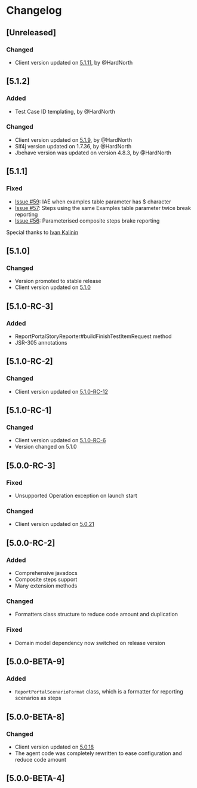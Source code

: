 # Changelog

## [Unreleased]
### Changed
- Client version updated on [5.1.11](https://github.com/reportportal/client-java/releases/tag/5.1.11), by @HardNorth

## [5.1.2]
### Added
- Test Case ID templating, by @HardNorth
### Changed
- Client version updated on [5.1.9](https://github.com/reportportal/client-java/releases/tag/5.1.9), by @HardNorth
- Slf4j version updated on 1.7.36, by @HardNorth
- Jbehave version was updated on version 4.8.3, by @HardNorth

## [5.1.1]
### Fixed
- [Issue #59](https://github.com/reportportal/agent-java-jbehave/issues/59): IAE when examples table parameter has $ character
- [Issue #57](https://github.com/reportportal/agent-java-jbehave/issues/57): Steps using the same Examples table parameter twice break reporting
- [Issue #56](https://github.com/reportportal/agent-java-jbehave/issues/56): Parameterised composite steps brake reporting

Special thanks to [Ivan Kalinin](https://github.com/ikalinin1)

## [5.1.0]
### Changed
- Version promoted to stable release
- Client version updated on [5.1.0](https://github.com/reportportal/client-java/releases/tag/5.1.0)

## [5.1.0-RC-3]
### Added
- ReportPortalStoryReporter#buildFinishTestItemRequest method
- JSR-305 annotations

## [5.1.0-RC-2]
### Changed
- Client version updated on [5.1.0-RC-12](https://github.com/reportportal/client-java/releases/tag/5.1.0-RC-12)

## [5.1.0-RC-1]
### Changed
- Client version updated on [5.1.0-RC-6](https://github.com/reportportal/client-java/releases/tag/5.1.0-RC-6)
- Version changed on 5.1.0

## [5.0.0-RC-3]
### Fixed
- Unsupported Operation exception on launch start
### Changed
- Client version updated on [5.0.21](https://github.com/reportportal/client-java/releases/tag/5.0.21)

## [5.0.0-RC-2]
### Added
- Comprehensive javadocs
- Composite steps support
- Many extension methods
### Changed
- Formatters class structure to reduce code amount and duplication
### Fixed
- Domain model dependency now switched on release version

## [5.0.0-BETA-9]
### Added
- `ReportPortalScenarioFormat` class, which is a formatter for reporting scenarios as steps

## [5.0.0-BETA-8]
### Changed
- Client version updated on [5.0.18](https://github.com/reportportal/client-java/releases/tag/5.0.18)
- The agent code was completely rewritten to ease configuration and reduce code amount 

## [5.0.0-BETA-4]
